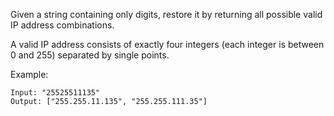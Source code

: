 Given a string containing only digits, restore it by returning all possible valid IP address combinations.

A valid IP address consists of exactly four integers (each integer is between 0 and 255) separated by single points.

Example:

```
Input: "25525511135"
Output: ["255.255.11.135", "255.255.111.35"]
```
